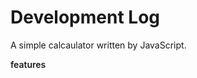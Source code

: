 # Development Log
A simple calcaulator written by JavaScript.

<span style='font-weight:600;' > features </span>
